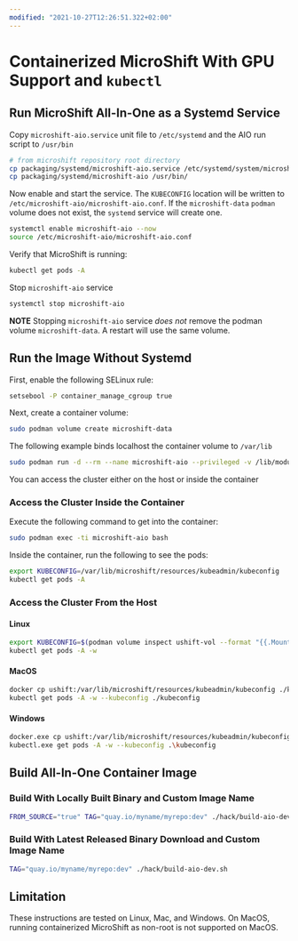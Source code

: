 ```yaml
---
modified: "2021-10-27T12:26:51.322+02:00"
---
```


# Containerized MicroShift With GPU Support and `kubectl`

## Run MicroShift All-In-One as a Systemd Service

Copy `microshift-aio.service` unit file to `/etc/systemd` and the AIO run script to `/usr/bin`

```bash
# from microshift repository root directory
cp packaging/systemd/microshift-aio.service /etc/systemd/system/microshift-aio.service
cp packaging/systemd/microshift-aio /usr/bin/
```

Now enable and start the service. The `KUBECONFIG` location will be written to `/etc/microshift-aio/microshift-aio.conf`.
If the `microshift-data` `podman` volume does not exist, the `systemd` service will create one.

```bash
systemctl enable microshift-aio --now
source /etc/microshift-aio/microshift-aio.conf
```

Verify that MicroShift is running:

```sh
kubectl get pods -A
```

Stop `microshift-aio` service

```bash
systemctl stop microshift-aio
```

**NOTE** Stopping `microshift-aio` service _does not_ remove the podman volume `microshift-data`.
A restart will use the same volume.

## Run the Image Without Systemd

First, enable the following SELinux rule:

```bash
setsebool -P container_manage_cgroup true
```

Next, create a container volume:

```bash
sudo podman volume create microshift-data
```

The following example binds localhost the container volume to `/var/lib`

```bash
sudo podman run -d --rm --name microshift-aio --privileged -v /lib/modules:/lib/modules -v microshift-data:/var/lib  -p 6443:6443 microshift-aio
```

You can access the cluster either on the host or inside the container

### Access the Cluster Inside the Container

Execute the following command to get into the container:

```bash
sudo podman exec -ti microshift-aio bash
```

Inside the container, run the following to see the pods:

```bash
export KUBECONFIG=/var/lib/microshift/resources/kubeadmin/kubeconfig
kubectl get pods -A
```

### Access the Cluster From the Host

#### Linux

```bash
export KUBECONFIG=$(podman volume inspect ushift-vol --format "{{.Mountpoint}}")/microshift/resources/kubeadmin/kubeconfig
kubectl get pods -A -w
```

#### MacOS

```bash
docker cp ushift:/var/lib/microshift/resources/kubeadmin/kubeconfig ./kubeconfig
kubectl get pods -A -w --kubeconfig ./kubeconfig
```

#### Windows

```bash
docker.exe cp ushift:/var/lib/microshift/resources/kubeadmin/kubeconfig .\kubeconfig
kubectl.exe get pods -A -w --kubeconfig .\kubeconfig
```

## Build All-In-One Container Image

### Build With Locally Built Binary and Custom Image Name

```bash
FROM_SOURCE="true" TAG="quay.io/myname/myrepo:dev" ./hack/build-aio-dev.sh
```

### Build With Latest Released Binary Download and Custom Image Name

```bash
TAG="quay.io/myname/myrepo:dev" ./hack/build-aio-dev.sh
```

## Limitation

These instructions are tested on Linux, Mac, and Windows.
On MacOS, running containerized MicroShift as non-root is not supported on MacOS.
